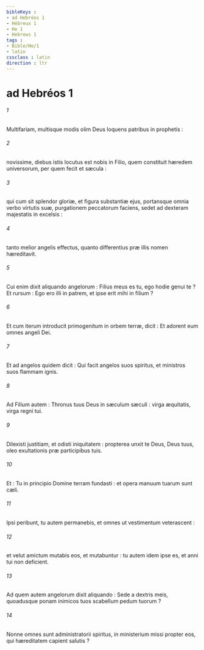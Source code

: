 ```yaml
---
bibleKeys : 
- ad Hebréos 1
- Hébreux 1
- He 1
- Hebrews 1
tags : 
- Bible/He/1
- latin
cssclass : latin
direction : ltr
---
```


# ad Hebréos 1

###### 1
Multifariam, multisque modis olim Deus loquens patribus in prophetis :
###### 2
novissime, diebus istis locutus est nobis in Filio, quem constituit hæredem universorum, per quem fecit et sæcula :
###### 3
qui cum sit splendor gloriæ, et figura substantiæ ejus, portansque omnia verbo virtutis suæ, purgationem peccatorum faciens, sedet ad dexteram majestatis in excelsis :
###### 4
tanto melior angelis effectus, quanto differentius præ illis nomen hæreditavit.
###### 5
Cui enim dixit aliquando angelorum : Filius meus es tu, ego hodie genui te ? Et rursum : Ego ero illi in patrem, et ipse erit mihi in filium ?
###### 6
Et cum iterum introducit primogenitum in orbem terræ, dicit : Et adorent eum omnes angeli Dei.
###### 7
Et ad angelos quidem dicit : Qui facit angelos suos spiritus, et ministros suos flammam ignis.
###### 8
Ad Filium autem : Thronus tuus Deus in sæculum sæculi : virga æquitatis, virga regni tui.
###### 9
Dilexisti justitiam, et odisti iniquitatem : propterea unxit te Deus, Deus tuus, oleo exultationis præ participibus tuis.
###### 10
Et : Tu in principio Domine terram fundasti : et opera manuum tuarum sunt cæli.
###### 11
Ipsi peribunt, tu autem permanebis, et omnes ut vestimentum veterascent :
###### 12
et velut amictum mutabis eos, et mutabuntur : tu autem idem ipse es, et anni tui non deficient.
###### 13
Ad quem autem angelorum dixit aliquando : Sede a dextris meis, quoadusque ponam inimicos tuos scabellum pedum tuorum ?
###### 14
Nonne omnes sunt administratorii spiritus, in ministerium missi propter eos, qui hæreditatem capient salutis ?
